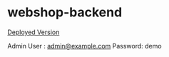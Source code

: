 # webshop-backend

[Deployed Version](https://webshop-smalldrops.herokuapp.com/)

Admin User : admin@example.com
Password: demo
